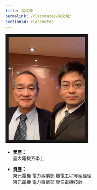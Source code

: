 ```yaml
---
title: 楊文榮
permalink: /classmates/楊文榮/
sectionid: classmates
---
```


<img src="/img/classmate_楊文榮.jpg"
     alt="Photo of 楊文榮 and his son"
     width="240" border="10" />

- **學歷：**<br />
  臺大電機系學士

- **資歷：**<br />
  東元電機 電力事業部 機電工程專案經理<br />
  東元電機 電力事業部 專任電機技師

